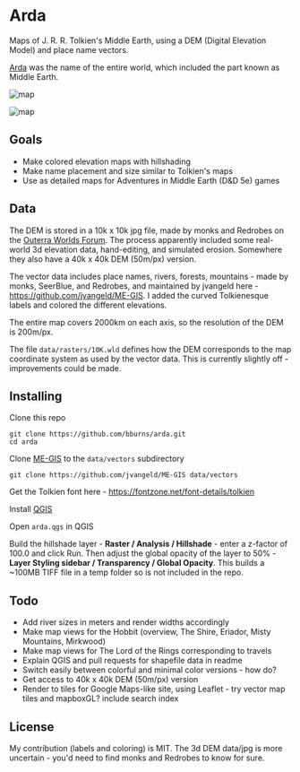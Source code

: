 # Arda

Maps of J. R. R. Tolkien's Middle Earth, using a DEM (Digital Elevation Model) and place name vectors.

[Arda](https://en.wikipedia.org/wiki/Arda_(Tolkien)) was the name of the entire world, which included the part known as Middle Earth. 

![map](https://raw.githubusercontent.com/bburns/arda/master/renders/lotr-900px.jpg)

![map](https://raw.githubusercontent.com/bburns/arda/master/renders/ettenmoors-900px.jpg)


## Goals

- Make colored elevation maps with hillshading
- Make name placement and size similar to Tolkien's maps
- Use as detailed maps for Adventures in Middle Earth (D&D 5e) games


## Data

The DEM is stored in a 10k x 10k jpg file, made by monks and Redrobes on the [Outerra Worlds Forum](http://worlds.outercraft.com/forum/index.php). The process apparently included some real-world 3d elevation data, hand-editing, and simulated erosion. Somewhere they also have a 40k x 40k DEM (50m/px) version. 

The vector data includes place names, rivers, forests, mountains - made by monks, SeerBlue, and Redrobes, and maintained by jvangeld here - https://github.com/jvangeld/ME-GIS. I added the curved Tolkienesque labels and colored the different elevations.

The entire map covers 2000km on each axis, so the resolution of the DEM is 200m/px. 

The file `data/rasters/10K.wld` defines how the DEM corresponds to the map coordinate system as used by the vector data. This is currently slightly off - improvements could be made. 


## Installing

Clone this repo

    git clone https://github.com/bburns/arda.git
    cd arda

Clone [ME-GIS](https://github.com/jvangeld/ME-GIS) to the `data/vectors` subdirectory

    git clone https://github.com/jvangeld/ME-GIS data/vectors

Get the Tolkien font here - https://fontzone.net/font-details/tolkien

Install [QGIS](https://qgis.org/)

Open `arda.qgs` in QGIS

Build the hillshade layer - **Raster / Analysis / Hillshade** - enter a z-factor of 100.0 and click Run. Then adjust the global opacity of the layer to 50% - **Layer Styling sidebar / Transparency / Global Opacity**. This builds a ~100MB TIFF file in a temp folder so is not included in the repo. 


## Todo

- Add river sizes in meters and render widths accordingly
- Make map views for the Hobbit (overview, The Shire, Eriador, Misty Mountains, Mirkwood)
- Make map views for The Lord of the Rings corresponding to travels
- Explain QGIS and pull requests for shapefile data in readme
- Switch easily between colorful and minimal color versions - how do?
- Get access to 40k x 40k DEM (50m/px) version
- Render to tiles for Google Maps-like site, using Leaflet - try vector map tiles and mapboxGL? include search index


## License

My contribution (labels and coloring) is MIT. The 3d DEM data/jpg is more uncertain - you'd need to find monks and Redrobes to know for sure.
